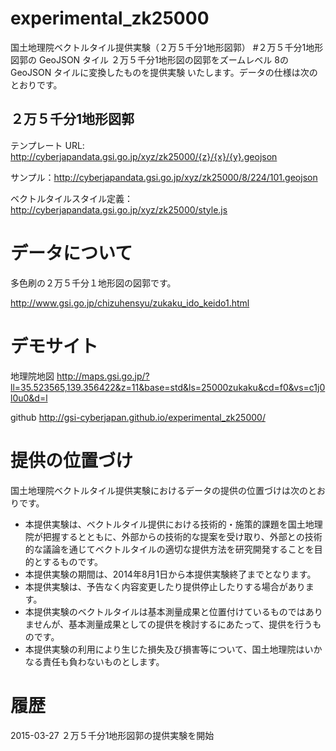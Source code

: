experimental_zk25000
================
国土地理院ベクトルタイル提供実験（２万５千分1地形図郭）
#２万５千分1地形図郭の GeoJSON タイル
２万５千分1地形図の図郭をズームレベル 8の GeoJSON タイルに変換したものを提供実験
いたします。データの仕様は次のとおりです。

## ２万５千分1地形図郭
テンプレート URL: http://cyberjapandata.gsi.go.jp/xyz/zk25000/{z}/{x}/{y}.geojson

サンプル：http://cyberjapandata.gsi.go.jp/xyz/zk25000/8/224/101.geojson

ベクトルタイルスタイル定義：http://cyberjapandata.gsi.go.jp/xyz/zk25000/style.js

# データについて
多色刷の２万５千分１地形図の図郭です。

http://www.gsi.go.jp/chizuhensyu/zukaku_ido_keido1.html


# デモサイト
地理院地図
http://maps.gsi.go.jp/?ll=35.523565,139.356422&z=11&base=std&ls=25000zukaku&cd=f0&vs=c1j0l0u0&d=l

github
http://gsi-cyberjapan.github.io/experimental_zk25000/


# 提供の位置づけ
国土地理院ベクトルタイル提供実験におけるデータの提供の位置づけは次のとおりです。
- 本提供実験は、ベクトルタイル提供における技術的・施策的課題を国土地理院が把握するとともに、外部からの技術的な提案を受け取り、外部との技術的な議論を通じてベクトルタイルの適切な提供方法を研究開発することを目的とするものです。
- 本提供実験の期間は、2014年8月1日から本提供実験終了までとなります。
- 本提供実験は、予告なく内容変更したり提供停止したりする場合があります。
- 本提供実験のベクトルタイルは基本測量成果と位置付けているものではありませんが、基本測量成果としての提供を検討するにあたって、提供を行うものです。
- 本提供実験の利用により生じた損失及び損害等について、国土地理院はいかなる責任も負わないものとします。

# 履歴
2015-03-27 ２万５千分1地形図郭の提供実験を開始
